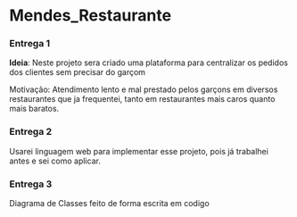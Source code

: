 # Mendes_Restaurante

### Entrega 1
**Ideia**: Neste projeto sera criado uma plataforma para centralizar os pedidos dos clientes sem precisar do garçom

Motivação: Atendimento lento e mal prestado pelos garçons em diversos restaurantes que ja frequentei, tanto em restaurantes mais caros quanto mais baratos.

### Entrega 2

Usarei linguagem web para implementar esse projeto, pois já trabalhei antes e sei como aplicar.


### Entrega 3

Diagrama de Classes feito de forma escrita em codigo

